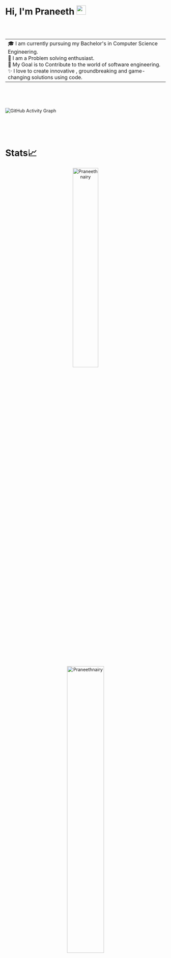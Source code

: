 # Hi, I'm Praneeth <img src="https://github.com/TheDudeThatCode/TheDudeThatCode/blob/master/Assets/Hi.gif" width="29px">

<br/>
<br/>
<table>
<tr>
  <td valign="center">
    🎓 I am currently pursuing my Bachelor's in Computer Science Engineering.<br/>
    🌱 I am a Problem solving enthusiast.<br/>
    🎯 My Goal is to Contribute to the world of software engineering.<br/>
    ✨ I love to create innovative , groundbreaking and game-changing solutions using code.<br/>
</tr>
</table>
<br/>
<br/>
<br/>

  
  ![GitHub Activity Graph](https://activity-graph.herokuapp.com/graph?username=Praneethnairy&theme=dracula&hide_border=true)
  
<br/>
<br/>
<br/>

# Stats📈
<p align="center"> <img width="40%" src="https://github-readme-stats.vercel.app/api/top-langs?username=Praneethnairy&show_icons=true&theme=dracula&title_color=ff8000&text_color=ffffff&bg_color=6a6a6a&locale=en&layout=compact&hide_border=true" alt="Praneethnairy" /><br/>  <img width="48%" src="https://github-readme-stats.vercel.app/api?username=Praneethnairy&show_icons=true&theme=dracula&title_color=ff8000&text_color=ffffff&bg_color=6a6a6a&locale=en&hide_border=true" alt="Praneethnairy" /><br/> <img width="48%" src="https://github-readme-streak-stats.herokuapp.com/?user=Praneethnairy&theme=highcontrast&hide_border=true" alt="Praneethnairy" /><br/> </p>

<br/>
<br/>
<br/>

# Technical Skills

![C++](https://img.shields.io/badge/c++-%2300599C.svg?style=for-the-badge&logo=c%2B%2B&logoColor=white) ![Express.js](https://img.shields.io/badge/express.js-%23404d59.svg?style=for-the-badge&logo=express&logoColor=%2361DAFB) ![NPM](https://img.shields.io/badge/NPM-%23000000.svg?style=for-the-badge&logo=npm&logoColor=white) ![NodeJS](https://img.shields.io/badge/node.js-6DA55F?style=for-the-badge&logo=node.js&logoColor=white) ![ReactJS](https://img.shields.io/badge/react-%2320232a.svg?style=for-the-badge&logo=react&logoColor=%2361DAFB) ![Machine Learning](https://img.shields.io/badge/React_Router-CA4245?style=for-the-badge&logo=machine-learning&logoColor=white) ![Jupyter Notebook](https://img.shields.io/badge/jupyter-%23FA0F00.svg?style=for-the-badge&logo=jupyter&logoColor=white) ![Visual Studio](https://img.shields.io/badge/Visual%20Studio-5C2D91.svg?style=for-the-badge&logo=visual-studio&logoColor=white) ![C](https://img.shields.io/badge/c-%2300599C.svg?style=for-the-badge&logo=c&logoColor=white)  	![HTML5](https://img.shields.io/badge/html5-%23E34F26.svg?style=for-the-badge&logo=html5&logoColor=white) 	![CSS3](https://img.shields.io/badge/css3-%231572B6.svg?style=for-the-badge&logo=css3&logoColor=white) 	![JavaScript](https://img.shields.io/badge/javascript-%23323330.svg?style=for-the-badge&logo=javascript&logoColor=%23F7DF1E) ![Markdown](https://img.shields.io/badge/markdown-%23000000.svg?style=for-the-badge&logo=markdown&logoColor=white) ![Python](https://img.shields.io/badge/python-3670A0?style=for-the-badge&logo=python&logoColor=ffdd54) ![NumPy](https://img.shields.io/badge/numpy-%23013243.svg?style=for-the-badge&logo=numpy&logoColor=white) ![Pandas](https://img.shields.io/badge/pandas-%23150458.svg?style=for-the-badge&logo=pandas&logoColor=white) ![Linux](https://img.shields.io/badge/Linux-FCC624?style=for-the-badge&logo=linux&logoColor=black) ![Windows](https://img.shields.io/badge/Windows-0078D6?style=for-the-badge&logo=windows&logoColor=white) ![GitHub](https://img.shields.io/badge/github-%23121011.svg?style=for-the-badge&logo=github&logoColor=white) ![MySQL](https://img.shields.io/badge/React_Router-CA4245?style=for-the-badge&logo=mysql&logoColor=white)![MongoDB](https://img.shields.io/badge/numpy-%23013243.svg?style=for-the-badge&logo=mongodb&logoColor=white)

<br/>
<br/>
<br/>



# Connect with Me



<a href="https://linkedin.com/in/praneeth-p-nairy-474071202"><img align="left" src="https://https://github.com/Praneethnairy/Praneethnairy/tree/main/images/linkedin.svg" alt="icon | LinkedIn" width="60px" height="50px"/></a> 
<a href="https://www.instagram.com/praneeth_nairy/"><img align="left" src="https://https://github.com/Praneethnairy/Praneethnairy/tree/main/images/instagram.svg" alt="icon | LinkedIn" width="60px" height="50px"/></a> 
<a href="https://twitter.com/nairy_praneeth"><img align="left" src="https://https://github.com/Praneethnairy/Praneethnairy/tree/main/images/twitter.svg" alt="icon | LinkedIn" width="60px" height="50px"/></a> 

<br/>
<br/>
<br/>
















